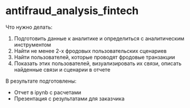 # antifraud_analysis_fintech

Что нужно делать:
1. Подготовить данные к аналитике и определиться с аналитическим инструментом
2. Найти не менее 2-х фродовых пользовательских сценариев
3. Найти пользователей, которые проводят фродовые транзакции
4. Показать этих пользователей, визуализировать их связи, описать найденные связи и
сценарии в отчете

В результате подготовлены:
- Отчет в ipynb с расчетами
- Презентация с результатами для заказчика
